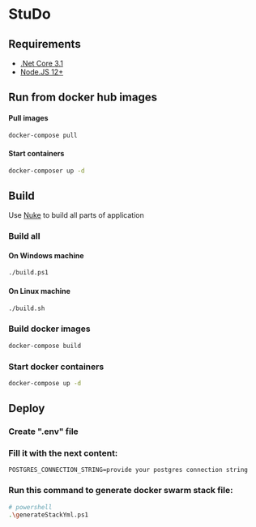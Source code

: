 # StuDo

## Requirements

* [.Net Core 3.1](https://dotnet.microsoft.com/download)
* [Node.JS 12+](https://nodejs.org/en/)

## Run from docker hub images

#### Pull images
```bash
docker-compose pull
```

#### Start containers
```bash
docker-composer up -d
```

## Build

Use [Nuke](https://nuke.build/) to build all parts of application

### Build all
#### On Windows machine
```bash
./build.ps1
```
#### On Linux machine
```bash
./build.sh
```

### Build docker images
```bash
docker-compose build
```

### Start docker containers
```bash
docker-compose up -d
```

## Deploy

### Create ".env" file
### Fill it with the next content:
```env
POSTGRES_CONNECTION_STRING=provide your postgres connection string
```

### Run this command to generate docker swarm stack file:
```bash
# powershell
.\generateStackYml.ps1
```
